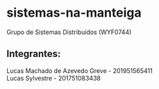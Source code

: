 # sistemas-na-manteiga

Grupo de Sistemas Distribuídos (WYF0744)

## Integrantes:
Lucas Machado de Azevedo Greve - 201951565411
</br>
Lucas Sylvestre - 201751083438
</br>

</br>
